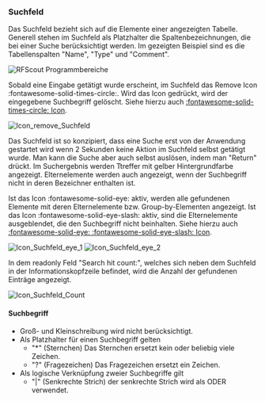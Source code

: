 ### Suchfeld

Das Suchfeld bezieht sich auf die Elemente einer angezeigten Tabelle. Generell stehen im Suchfeld als Platzhalter die Spaltenbezeichnungen, die bei einer Suche berücksichtigt werden. Im gezeigten Beispiel sind es die Tabellenspalten "Name", "Type" und "Comment".

![RFScout Programmbereiche](Bilder/RF_SCOUT_suchfeld.png)

Sobald eine Eingabe getätigt wurde erscheint, im Suchfeld das Remove Icon :fontawesome-solid-times-circle:. Wird das Icon gedrückt, wird der eingegebene Suchbegriff gelöscht. Siehe hierzu auch [:fontawesome-solid-times-circle: Icon](/RFSCOUT/20.13.21/en/appendix/icon.html#remove).

![Icon_remove_Suchfeld](Bilder/RF_Scout_Icon_remove_Suchfeld.png
 "Remove Sucheintrag")

Das Suchfeld ist so konzipiert, dass eine Suche erst von der Anwendung gestartet wird wenn 2 Sekunden keine Aktion im Suchfeld selbst getätigt wurde. Man kann die Suche aber auch selbst auslösen, indem man "Return" drückt. Im Suchergebnis werden Ttreffer mit gelber Hintergrundfarbe angezeigt. Elternelemente werden auch angezeigt, wenn der Suchbegriff nicht in deren Bezeichner enthalten ist.

Ist das Icon :fontawesome-solid-eye: aktiv, werden alle gefundenen Elemente mit deren Elternelemente bzw. Group-by-Elementen angezeigt. Ist das Icon :fontawesome-solid-eye-slash: aktiv, sind die Elternelemente ausgeblendet, die den Suchbegriff nicht beinhalten. Siehe hierzu auch [:fontawesome-solid-eye: :fontawesome-solid-eye-slash: Icon](/RFSCOUT/20.13.21/en/appendix/icon.html#eye-und-eye-slash).

![Icon_Suchfeld_eye_1](Bilder/RF_Scout_Icon_Eye_Suchfeld_1.png) ![Icon_Suchfeld_eye_2](Bilder/RF_Scout_Icon_Eye_Suchfeld_2.png)

In dem readonly Feld "Search hit count:", welches sich neben dem Suchfeld in der Informationskopfzeile befindet, wird die Anzahl der gefundenen Einträge angezeigt.

![Icon_Suchfeld_Count](Bilder/RF_Scout_Icon_suchfeld_count.png)

#### Suchbegriff

  * Groß- und Kleinschreibung wird nicht berücksichtigt.
  * Als Platzhalter für einen Suchbegriff gelten
    * "*" (Sternchen) Das Sternchen ersetzt kein oder beliebig viele Zeichen.
    * "?" (Fragezeichen) Das Fragezeichen ersetzt ein Zeichen.
  * Als logische Verknüpfung zweier Suchbegriffe gilt
    * "|" (Senkrechte Strich) der senkrechte Strich wird als ODER verwendet.